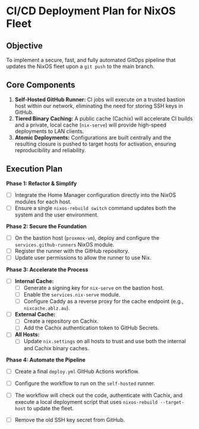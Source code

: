 # CI/CD Deployment Plan for NixOS Fleet

## Objective
To implement a secure, fast, and fully automated GitOps pipeline that updates the NixOS fleet upon a `git push` to the main branch.

## Core Components
1.  **Self-Hosted GitHub Runner:** CI jobs will execute on a trusted bastion host within our network, eliminating the need for storing SSH keys in GitHub.
2.  **Tiered Binary Caching:** A public cache (Cachix) will accelerate CI builds and a private, local cache (`nix-serve`) will provide high-speed deployments to LAN clients.
3.  **Atomic Deployments:** Configurations are built centrally and the resulting closure is pushed to target hosts for activation, ensuring reproducibility and reliability.

## Execution Plan

**Phase 1: Refactor & Simplify**
-   [ ] Integrate the Home Manager configuration directly into the NixOS modules for each host.
-   [ ] Ensure a single `nixos-rebuild switch` command updates both the system and the user environment.

**Phase 2: Secure the Foundation**
-   [ ] On the bastion host (`proxmox-vm`), deploy and configure the `services.github-runners` NixOS module.
-   [ ] Register the runner with the GitHub repository.
-   [ ] Update user permissions to allow the runner to use Nix.

**Phase 3: Accelerate the Process**
-   [ ] **Internal Cache:**
    -   [ ] Generate a signing key for `nix-serve` on the bastion host.
    -   [ ] Enable the `services.nix-serve` module.
    -   [ ] Configure Caddy as a reverse proxy for the cache endpoint (e.g., `nixcache.ablz.au`).
-   [ ] **External Cache:**
    -   [ ] Create a repository on Cachix.
    -   [ ] Add the Cachix authentication token to GitHub Secrets.
-   [ ] **All Hosts:**
    -   [ ] Update `nix.settings` on all hosts to trust and use both the internal and Cachix binary caches.

**Phase 4: Automate the Pipeline**
-   [ ] Create a final `deploy.yml` GitHub Actions workflow.
-   [ ] Configure the workflow to run on the `self-hosted` runner.
-   [ ] The workflow will check out the code, authenticate with Cachix, and execute a local deployment script that uses `nixos-rebuild --target-host` to update the fleet.
-   [ ] Remove the old SSH key secret from GitHub.

